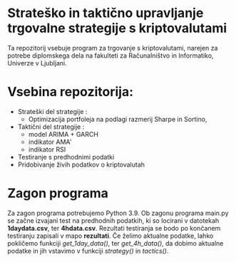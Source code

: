 # Strateško in taktično upravljanje trgovalne strategije s kriptovalutami
Ta repozitorij vsebuje program za trgovanje s kriptovalutami, narejen za potrebe diplomskega dela na fakulteti za Računalništvo in Informatiko, Univerze v Ljubljani.
# Vsebina repozitorija:
- Strateški del strategije :
  - Optimizacija portfoleja na podlagi razmerij Sharpe in Sortino, 
- Taktični del strategije :
  - model ARIMA + GARCH
  - indikator AMA'
  - indikator RSI
- Testiranje s predhodnimi podatki
- Pridobivanje živih podatkov o kriptovalutah
# Zagon programa
Za zagon programa potrebujemo Python 3.9. Ob zagonu programa main.py se začne izvajani test na predhodnih podatkih, ki so locirani v datotekah **1daydata.csv**, ter **4hdata.csv**.
Rezultati testiranja se bodo po končanem testiranju zapisali v mapo **rezultati**. Če želimo aktualne podatke,
lahko pokličemo funkciji *get_1day_data()*, ter *get_4h_data()*, da dobimo aktualne podatke in jih vstavimo v funkciji *strategy()* in *tactics()*.
